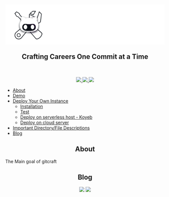 <!-- <table border="5">
    <tr>
        <td width="200"><img src='./resources/images/logo.png' \></td>
        <td width="600"><h1 align='center'>GitCraft</h1></td>
    </tr>
</table> -->

<h2 align="center"><img src="./resources/images/header.png" />
<p>Crafting Careers One Commit at a Time </p>
</h1>
<br>
<p align="center">
    <a href="#">
    <img src="https://img.shields.io/badge/website_%F0%9F%A0%89up-darkgreen?style=for-the-badge" />
    </a>
    <a href="https://gitcraft1-alx.koyeb.app/">
    <img src="https://img.shields.io/badge/deployed-87FCC4?style=for-the-badge&logo=koyeb&logoColor=black" />
    </a>
    <a href="https://gitcraft.bradleygilden.tech">
    <img src="https://img.shields.io/badge/deployed-blue?style=for-the-badge&logo=google&logoColor=white" />
    </a>
</p>

* [About](#about)
* [Demo]()
* [Deploy Your Own Instance]()
  * [Installation]()
  * [Test]()
  * [Deploy on serverless host - Koyeb]()
  * [Deploy on cloud server]()
* [Important Directory/File Descriptions]()
* [Blog](#blog)


<div align="center">

## About

</div>

<p>The Main goal of gitcraft</p>

<div align="center">

## Blog

</div>
<p align="center">
    <img src="https://img.shields.io/badge/hashnode-2962ff?style=for-the-badge&logo=hashnode
" />
    <img src="https://img.shields.io/badge/medium-black?style=for-the-badge&logo=medium
" />
</p>
